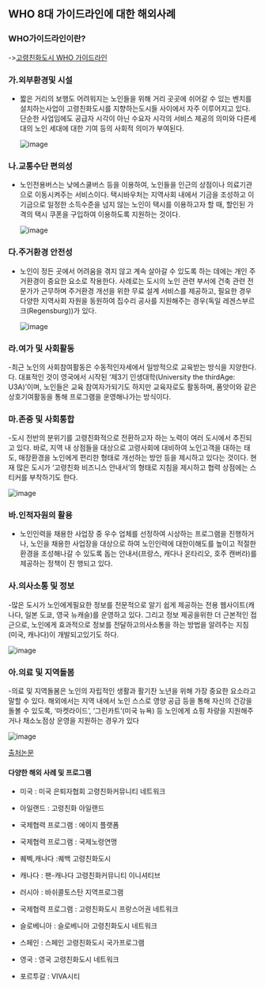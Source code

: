 ## WHO 8대 가이드라인에 대한 해외사례

### WHO가이드라인이란?
->[고령친화도시 WHO 가이드라인](https://github.com/pwjdgus/Age_Friendly_City/blob/main/%EC%88%98%EC%A7%91%20%EC%9E%90%EB%A3%8C/%EB%85%B8%EC%9D%B8%EC%A0%95%EB%B3%B4/%EA%B3%A0%EB%A0%B9%EC%B9%9C%ED%99%94%EB%8F%84%EC%8B%9C%EA%B5%AD%EC%A0%9C%EB%84%A4%ED%8A%B8%EC%9B%8C%ED%81%AC.md)

### 가.외부환경및 시설 

- 짧은 거리의 보행도 어려워지는 노인들을 위해 거리 곳곳에 쉬어갈 수 있는 벤치를 설치하는사업이 고령친화도시를 지향하는도시들 사이에서 자주 이루어지고 있다. 단순한 사업임에도 공급자 시각이 아닌 수요자 시각의 서비스 제공의 의미와 다른세대의 노인 세대에 대한 기여 등의 사회적 의미가 부여된다.

   ![image](https://user-images.githubusercontent.com/100742303/171088281-38b2b4ef-6317-4c53-8855-3bc244d6dcef.png)


### 나.교통수단 편의성

- 노인전용버스는 낮에스쿨버스 등을 이용하여, 노인들을 인근의 상점이나 의료기관으로 이동시켜주는 서비스이다. 택시바우처는 지역사회 내에서 기금을 조성하고 이 기금으로 일정한 소득수준을 넘지 않는 노인이 택시를 이용하고자 할 때, 할인된 가격의 택시 쿠폰을 구입하여 이용하도록 지원하는 것이다.

  ![image](https://user-images.githubusercontent.com/100742303/171088331-afcf6765-22f6-42e6-9b73-7e34f516297a.png)


### 다.주거환경 안전성 
- 노인이 정든 곳에서 어려움을 겪지 않고 계속 살아갈 수 있도록 하는 데에는 개인 주거환경이 중요한 요소로 작용한다.
 사례로는 도시의 노인 관련 부서에 건축 관련 전문가가 근무하며 주거환경 개선을 위한 무료 설계 서비스를 제공하고, 
 필요한 경우 다양한 지역사회 자원을 동원하여 집수리 공사를 지원해주는 경우(독일 레겐스부르크(Regensburg))가 있다.

  ![image](https://user-images.githubusercontent.com/100742303/171088616-07b6a3dd-433c-4147-a7b8-cabe011d4dee.png)

### 라.여가 및 사회활동
-최근 노인의 사회참여활동은 수동적인자세에서 일방적으로 교육받는 방식을 지양한다. 다. 대표적인 것이 영국에서 시작된 ‘제3기 인생대학(University the thirdAge: U3A)’이며, 노인들은 교육 참여자가되기도 하지만 교육자로도 활동하며, 품앗이와 같은 상호기여활동을 통해 프로그램을 운영해나가는 방식이다. 
  

### 마.존중 및 사회통합
-도시 전반의 분위기를 고령친화적으로 전환하고자 하는 노력이 여러 도시에서 추진되고 있다. 바로, 지역 내 상점들을 대상으로 고령사회에 대비하여 노인고객을 대하는 태도, 매장환경을 노인에게 편리한 형태로 개선하는 방안 등을 제시하고 있다는 것이다. 현재 많은 도시가 ‘고령친화 비즈니스 안내서’의 형태로 지침을 제시하고 협력 상점에는 스티커를 부착하기도 한다.

  ![image](https://user-images.githubusercontent.com/100742303/171088967-21dbbb1e-243d-4672-84d5-07f8d3a31c85.png)  
### 바.인적자원의 활용 
- 노인인력을 채용한 사업장 중 우수 업체를 선정하여 시상하는 프로그램을 진행하거나, 노인을 채용한 사업장을 대상으로 하여 노인인력에 대한이해도를 높이고 적절한 환경을 조성해나갈 수 있도록 돕는 안내서(프랑스, 캐다나 온타리오, 호주 캔버라)를 제공하는 정책이 진 행되고 있다.

### 사.의사소통 및 정보
-많은 도시가 노인에게필요한 정보를 전문적으로 알기 쉽게 제공하는 전용 웹사이트(캐나다, 일본 도쿄, 영국 뉴캐슬)를 운영하고 있다. 그리고 정보 제공을위한 더 근본적인 접근으로, 노인에게 효과적으로 정보를 전달하고의사소통을 하는 방법을 알려주는 지침(미국, 캐나다)이 개발되고있기도 하다.

![image](https://user-images.githubusercontent.com/100742303/171089271-02fb8226-c1ec-436b-b572-f6d3bf022d5c.png)

### 아.의료 및 지역돌봄
-의료 및 지역돌봄은 노인의 자립적인 생활과 활기찬 노년을 위해 가장 중요한 요소라고
말할 수 있다.  해외에서는 지역 내에서 노인 스스로 영양 공급 등을 통해 자신의 건강을 돌볼 수 있도록, ‘마켓라이드’, ‘그린카트’(미국 뉴욕) 등 노인에게 쇼핑 차량을 지원해주거나 채소노점상 운영을 지원하는 경우가 있다

  ![image](https://user-images.githubusercontent.com/100742303/171089638-cbc802c6-3dff-4b33-bb22-e99444ba86c9.png) 

[출처논문](https://www.seoulsolution.kr/sites/default/files/%EC%84%B8%EA%B3%84%EC%99%80%EB%8F%84%EC%8B%9C%2012%ED%98%B8%20%ED%8A%B9%EC%A7%912%20.pdf)


#### 다양한 해외 사례 및 프로그램
* 미국 : 미국 은퇴자협회 고령친화커뮤니티 네트워크

* 아일랜드 : 고령친화 아일랜드

* 국제협력 프로그램 : 에이지 플랫폼

* 국제협력 프로그램 : 국제노령연맹

* 퀘벡,캐나다 :퀘백 고령친화도시

* 캐나다 : 팬-캐나다 고령친화커뮤니티 이니셔티브

* 러시아 : 바쉬콜토스탄 지역프로그램

* 국제협력 프로그램 : 고령친화도시 프랑스어권 네트워크

* 슬로베니아 : 슬로베니아 고령친화도시 네트워크

* 스페인 : 스페인 고령친화도시 국가프로그램

* 영국 : 영국 고령친화도시 네트워크

* 포르투갈 : VIVA시티
